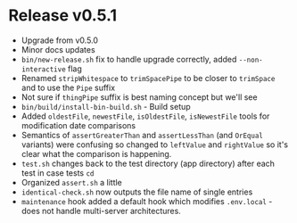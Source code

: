 # Release v0.5.1

- Upgrade from v0.5.0
- Minor docs updates
- `bin/new-release.sh` fix to handle upgrade correctly, added `--non-interactive` flag
- Renamed `stripWhitespace` to `trimSpacePipe` to be closer to `trimSpace` and to use the `Pipe` suffix
- Not sure if `thingPipe` suffix is best naming concept but we'll see
- `bin/build/install-bin-build.sh` - Build setup
- Added `oldestFile`, `newestFile`, `isOldestFile`, `isNewestFile` tools for modification date comparisons
- Semantics of `assertGreaterThan` and `assertLessThan` (and `OrEqual` variants) were confusing so changed to `leftValue` and `rightValue` so it's clear what the comparison is happening.
- `test.sh` changes back to the test directory (app directory) after each test in case tests `cd`
- Organized `assert.sh` a little
- `identical-check.sh` now outputs the file name of single entries
- `maintenance` hook added a default hook which modifies `.env.local` - does not handle multi-server architectures.

